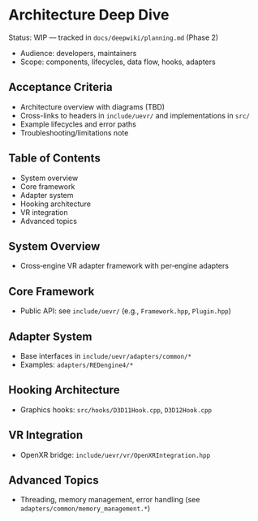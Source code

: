 # Architecture Deep Dive

Status: WIP — tracked in `docs/deepwiki/planning.md` (Phase 2)

- Audience: developers, maintainers
- Scope: components, lifecycles, data flow, hooks, adapters

## Acceptance Criteria
- Architecture overview with diagrams (TBD)
- Cross-links to headers in `include/uevr/` and implementations in `src/`
- Example lifecycles and error paths
- Troubleshooting/limitations note

## Table of Contents
- System overview
- Core framework
- Adapter system
- Hooking architecture
- VR integration
- Advanced topics

## System Overview
- Cross‑engine VR adapter framework with per‑engine adapters

## Core Framework
- Public API: see `include/uevr/` (e.g., `Framework.hpp`, `Plugin.hpp`)

## Adapter System
- Base interfaces in `include/uevr/adapters/common/*`
- Examples: `adapters/REDengine4/*`

## Hooking Architecture
- Graphics hooks: `src/hooks/D3D11Hook.cpp`, `D3D12Hook.cpp`

## VR Integration
- OpenXR bridge: `include/uevr/vr/OpenXRIntegration.hpp`

## Advanced Topics
- Threading, memory management, error handling (see `adapters/common/memory_management.*`)
